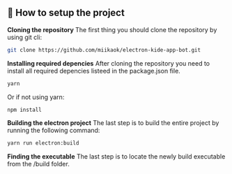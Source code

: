 ## 👀  How to setup the project

**Cloning the repository**
The first thing you should clone the repository by using git cli:
```bash
git clone https://github.com/miikaok/electron-kide-app-bot.git
```
**Installing required depencies**
After cloning the repository you need to install all required depencies listeed in the package.json file.
```bash
yarn
```
Or if not using yarn:
```bash
npm install
```
**Building the electron project**
The last step is to build the entire project by running the following command:
```bash
yarn run electron:build
```
**Finding the executable**
The last step is to locate the newly build executable from the /build folder.
